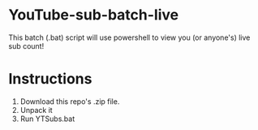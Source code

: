 # YouTube-sub-batch-live
This batch (.bat) script will use powershell to view you (or anyone's) live sub count!

# Instructions
1. Download this repo's .zip file.
2. Unpack it
3. Run YTSubs.bat
